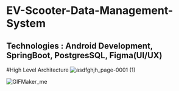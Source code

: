 # EV-Scooter-Data-Management-System
 ## Technologies : Android Development, SpringBoot, PostgresSQL, Figma(UI/UX)

#High Level Architecture
![asdfghjh_page-0001 (1)](https://github.com/user-attachments/assets/a7442264-f99f-4794-8308-324cf97faaea)




 ![GIFMaker_me](https://github.com/user-attachments/assets/152a7a0e-3f92-4085-91bd-66dcc337381a)

